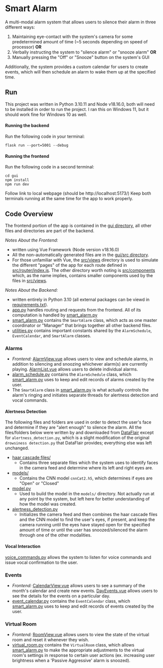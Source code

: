 # Smart Alarm
A multi-modal alarm system that allows users to silence their
alarm in three different ways:
1. Maintaining eye-contact with the system's camera for some
predetermined amount of time (~5 seconds depending on speed 
of processor)
**OR**
2. Verbally instructing the system to "silence alarm" or
"snooze alarm"
**OR**
3. Manually pressing the "Off" or "Snooze" button on the system's GUI

Additionally, the system provides a custom calendar for users to create
events, which will then schedule an alarm to wake them up at the specified time.


## Run
This project was written in Python 3.10.11 and Node v18.16.0, 
both will need to be installed in order to run the project. I
ran this on Windows 11, but it should work fine for Windows
10 as well. 

#### Running the backend
Run the following code in your terminal:
```
flask run --port=5001 --debug 
```
#### Running the frontend
Run the following code in a second terminal:
```
cd gui
npm install
npm run dev 
```
Follow link to local webpage (should be http://localhost:5173/)
Keep both terminals running at the same time for
the app to work properly. 

## Code Overview
The frontend portion of the app is contained in the 
[gui directory](/gui), all other files and directories are
part of the backend.

*Notes About the Frontend:*
* written using Vue Framework (Node version v18.16.0)
* All the non-automatically generated files are in the 
[gui/src directory](/gui/src). 
* For those unfamiliar with Vue, the [src/views](/gui/src/views) directory 
is used to simulate the different "pages" of the app for each route 
defined in [src/router/index.js](/gui/src/router/index.js). The other
directory worth noting is [src/components](/gui/src/components) which, as
the name implies, contains smaller components used by the files in [src/views](/gui/src/views). 

*Notes About the Backend:*
* written entirely in Python 3.10 (all external packages can
be viewd in [requirements.txt](/requirements.txt)).
* [app.py](/app.py) handles routing and requests from the
frontend. All of its computation is handled by [smart_alarm.py](/smart_alarm.py)
* [smart_alarm.py](/smart_alarm.py) contains the `SmartAlarm` class, which
acts as one master coordinator or "Manager" that brings together 
all other backend files.
* [utilities.py](/utilities.py) contains important constants shared
by the `AlarmSchedule`, `EventCalendar`, and `SmartAlarm` classes.

### Alarms
* *Frontend:* [AlarmView.vue](/gui/src/views/AlarmView.vue) allows
users to view and schedule alarms, in addition to silencing and snoozing
whichever alarm(s) are currently playing. [AlarmList.vue](/gui/src/components/AlarmList.vue)
allows users to delete individual alarms.
* [alarm_schedule.py](/alarm_schedule.py) contains the `AlarmSchedule` class,
which [smart_alarm.py](/smart_alarm.py) uses to keep and edit records of
alarms created by the user.
* The `SmartAlarm` class in [smart_alarm.py](/smart_alarm.py) is what actually
controls the alarm's ringing and initiates separate threads for alertness detection
and vocal commands.

#### Alertness Detection
The following files and folders are used in order to detect the 
user's face and determine if they are "alert enough" to silence 
the alarm. All the files/folders below were written by and downloaded
from [DataFlair](https://data-flair.training/blogs/python-project-driver-drowsiness-detection-system/) 
except for `alertness_detection.py`, which is a slight modification of the original
`drowsiness detection.py` that DataFlair provides; everything else was left unchanged.
* [haar cascade files/](/haar%20cascade%20files)
  * Contains three separate files which the system uses to identify
  faces in the camera feed and determine where its left and right eyes
  are.
* [models/](/models)
  * Contains the CNN model `cnnCat2.h5`, which determines if eyes are
  "Open" or "Closed"
* [model.py](/model.py)
  * Used to build the model in the `models/` directory. Not
  actually run at any point by the system, but left here for better
  understanding of how the model was created.
* [alertness_detection.py](/alertness_detection.py)
  * Initializes the camera feed and then combines the haar cascade files 
  and the CNN model to find the user's eyes, if present, and keep the camera
  running until the eyes have stayed open for the specified amount of time or
  until the user has snoozed/silenced the alarm through one of the other modalities.
#### Vocal Interaction
[voice_commands.py](/voice_commands.py) allows the system to listen
for voice commands and issue vocal confirmation to the user.

### Events

* *Frontend:* [CalendarView.vue](/gui/src/views/CalendarView.vue) allows
users to see a summary of the month's calendar and create new events. 
[DayEvents.vue](/gui/src/components/DayEvents.vue) allows users to see the
details for the events on a particular day.
* [event_calendar.py](/event_calendar.py) contains the `EventCalendar`
class, which [smart_alarm.py](/smart_alarm.py) uses to keep and edit
records of events created by the user.

### Virtual Room

* *Frontend:* [RoomView.vue](/gui/src/views/RoomView.vue) allows users
to view the state of the virtual room and reset it whenever they wish.
* [virtual_room.py](/virtual_room.py) contains the `VirtualRoom` class,
which allows [smart_alarm.py](/smart_alarm.py) to make the appropriate
adjustments to the virtual room's settings in response to certain user
actions (ex. increasing user brightness when a 'Passive Aggressive' alarm
is snoozed).